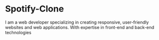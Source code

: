 # Spotify-Clone
I am a web developer specializing in creating responsive, user-friendly websites and web applications. With expertise in front-end and back-end technologies
